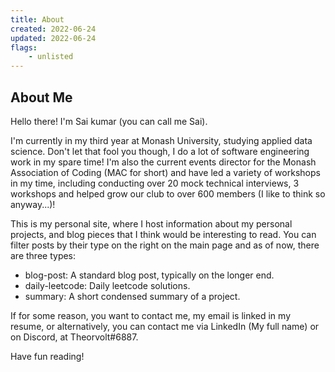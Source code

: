 ```yaml
---
title: About
created: 2022-06-24
updated: 2022-06-24
flags:
    - unlisted
---
```


## About Me 

Hello there! I'm Sai kumar (you can call me Sai). 


I'm currently in my third year at Monash University, studying applied data science. Don't let that fool you though, I do a lot of software engineering work in my spare time! I'm also the current events director for the 
Monash Association of Coding (MAC for short) and have led a variety of workshops in my time, including conducting over 20 mock technical interviews, 3 workshops and helped grow our club to over 600 members (I like to think so anyway...)!

This is my personal site, where I host information about my personal projects, and blog pieces that I think would be interesting to read. You can filter posts by their type on the right on the main page and as of now, there are three types:

- blog-post: A standard blog post, typically on the longer end.
- daily-leetcode: Daily leetcode solutions.
- summary: A short condensed summary of a project.

If for some reason, you want to contact me, my email is linked in my resume, or alternatively, you can contact me via LinkedIn (My full name) or on Discord, at Theorvolt#6887.

Have fun reading!


